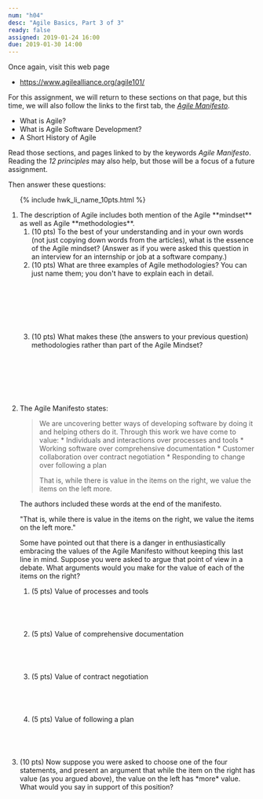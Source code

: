```yaml
---
num: "h04"
desc: "Agile Basics, Part 3 of 3"
ready: false
assigned: 2019-01-24 16:00
due: 2019-01-30 14:00
---
```


<div style="display:none;">https://ucsb-cs48.github.io/w19/hwk/h04/</div>

Once again, visit this web page

* <https://www.agilealliance.org/agile101/>

For this assignment, we will return to these sections on that page, but this time, we will also follow the links to
the first tab, the  [*Agile Manifesto*](https://www.agilealliance.org/agile101/the-agile-manifesto/).

* What is Agile?
* What is Agile Software Development?
* A Short History of Agile

Read those sections, and pages linked to by the keywords *Agile Manifesto*.  Reading the *12 principles* may also help, but those will be a focus of a future assignment.

Then answer these questions:

<ol>

{% include hwk_li_name_10pts.html %}

<li style="margin-bottom:8em;" markdown="1"> The description of Agile includes both mention of the Agile **mindset** as well as Agile **methodologies**.


<ol>

<li style="margin-bottom:0em;" markdown="1"> (10 pts) To the best of your understanding and in your own words (not just copying down words from the articles), what is the essence of the Agile mindset?   (Answer as if you were asked this question in an interview for an internship or job at a software company.)

</li>

<li style="margin-bottom:8em;" markdown="1"> (10 pts) What are three examples of Agile methodologies?  You can just name them; you don't have to explain each in detail.

</li>

<li style="margin-bottom:1em;" markdown="1"> (10 pts) What makes these (the answers to your previous question) methodologies rather than part of the Agile Mindset?

</li>

</ol>

<div class="pagebreak">
</div>

</li>

<li style="margin-bottom:1em;" markdown="1"> The Agile Manifesto states:

<blockquote markdown="1">
We are uncovering better ways of developing software by doing it and helping others do it. Through this work we have come to value:
* Individuals and interactions over processes and tools
* Working software over comprehensive documentation
* Customer collaboration over contract negotiation
* Responding to change over following a plan

That is, while there is value in the items on the right, we value the items on the left more.
</blockquote>


The authors included these words at the end of the manifesto.

"That is, while there is value in the items on the right, we value the items on the left more."
  
Some have pointed out that there is a danger in enthusiastically embracing the values of the Agile Manifesto without keeping this last line in mind.   Suppose you were asked to argue that point of view in a debate.  What arguments would you make for the value of each of the items on the right?

<ol>
<li style="margin-bottom:5em;" > (5 pts) Value of processes and tools
</li>

<li style="margin-bottom:5em;" > (5 pts) Value of comprehensive documentation
</li>

<li style="margin-bottom:5em;" > (5 pts) Value of contract negotiation
</li>

<li style="margin-bottom:5em;" > (5 pts) Value of following a plan
</li>

</ol>
  
</li>


<li markdown="1" style="margin-bottom:15em;" > (10 pts) Now suppose you were asked to choose one of the four statements, and present an argument that while the item on the right has value (as you argued above), the value on the left has *more* value.  What would you say in support of this position?
  
</li>

</ol>
